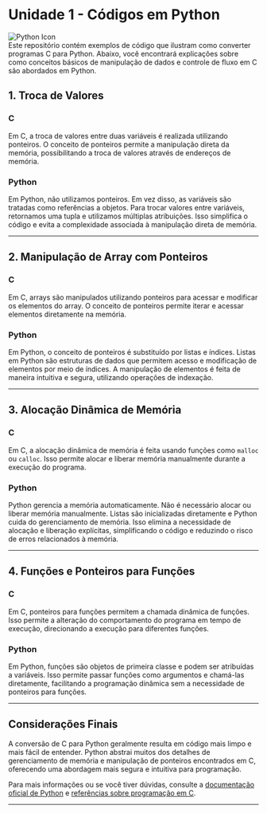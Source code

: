# Unidade 1 - Códigos em Python

![Python Icon](https://img.icons8.com/color/48/000000/python.png) <br>
Este repositório contém exemplos de código que ilustram como converter programas C para Python. Abaixo, você encontrará explicações sobre como conceitos básicos de manipulação de dados e controle de fluxo em C são abordados em Python.

## 1. **Troca de Valores**

### C

Em C, a troca de valores entre duas variáveis é realizada utilizando ponteiros. O conceito de ponteiros permite a manipulação direta da memória, possibilitando a troca de valores através de endereços de memória.

### Python

Em Python, não utilizamos ponteiros. Em vez disso, as variáveis são tratadas como referências a objetos. Para trocar valores entre variáveis, retornamos uma tupla e utilizamos múltiplas atribuições. Isso simplifica o código e evita a complexidade associada à manipulação direta de memória.

---

## 2. **Manipulação de Array com Ponteiros**

### C

Em C, arrays são manipulados utilizando ponteiros para acessar e modificar os elementos do array. O conceito de ponteiros permite iterar e acessar elementos diretamente na memória.

### Python

Em Python, o conceito de ponteiros é substituído por listas e índices. Listas em Python são estruturas de dados que permitem acesso e modificação de elementos por meio de índices. A manipulação de elementos é feita de maneira intuitiva e segura, utilizando operações de indexação.

---

## 3. **Alocação Dinâmica de Memória**

### C

Em C, a alocação dinâmica de memória é feita usando funções como `malloc` ou `calloc`. Isso permite alocar e liberar memória manualmente durante a execução do programa.

### Python

Python gerencia a memória automaticamente. Não é necessário alocar ou liberar memória manualmente. Listas são inicializadas diretamente e Python cuida do gerenciamento de memória. Isso elimina a necessidade de alocação e liberação explícitas, simplificando o código e reduzindo o risco de erros relacionados à memória.

---

## 4. **Funções e Ponteiros para Funções**

### C

Em C, ponteiros para funções permitem a chamada dinâmica de funções. Isso permite a alteração do comportamento do programa em tempo de execução, direcionando a execução para diferentes funções.

### Python

Em Python, funções são objetos de primeira classe e podem ser atribuídas a variáveis. Isso permite passar funções como argumentos e chamá-las diretamente, facilitando a programação dinâmica sem a necessidade de ponteiros para funções.

---

## Considerações Finais

A conversão de C para Python geralmente resulta em código mais limpo e mais fácil de entender. Python abstrai muitos dos detalhes de gerenciamento de memória e manipulação de ponteiros encontrados em C, oferecendo uma abordagem mais segura e intuitiva para programação.

Para mais informações ou se você tiver dúvidas, consulte a [documentação oficial de Python](https://docs.python.org/3/) e [referências sobre programação em C](https://en.cppreference.com/w/).

---
